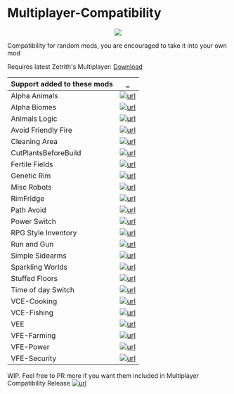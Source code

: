 # Multiplayer-Compatibility

<p align="center">
  <img src="https://raw.githubusercontent.com/rwmt/Multiplayer-Compatibility/master/About/Preview.png">
</p>

Compatibility for random mods, you are encouraged to take it into your own mod

Requires latest Zetrith's Multiplayer: [Download](https://github.com/rwmt/Multiplayer)


Support added to these mods | _
--- | ---
Alpha Animals        | [![url][steam]](https://steamcommunity.com/sharedfiles/filedetails/?id=1541721856)
Alpha Biomes         | [![url][steam]](https://steamcommunity.com/sharedfiles/filedetails/?id=1841354677)
Animals Logic        | [![url][repo]](https://github.com/quicksilverfox/RimworldMods/tree/master/AnimalsLogic)
Avoid Friendly Fire  | [![url][steam]](https://steamcommunity.com/sharedfiles/filedetails/?id=1134165362)
Cleaning Area        | [![url][steam]](https://steamcommunity.com/sharedfiles/filedetails/?id=870089952)
CutPlantsBeforeBuild | [![url][steam]](https://steamcommunity.com/sharedfiles/filedetails/?id=1539025677)
Fertile Fields       | [![url][steam]](https://steamcommunity.com/sharedfiles/filedetails/?id=2012735237)
Genetic Rim          | [![url][repo]](https://github.com/juanosarg/GeneticRim)
Misc Robots          | [![url][steam]](https://steamcommunity.com/sharedfiles/filedetails/?id=724602224)
RimFridge            | [![url][repo]](https://github.com/KiameV/rimworld-rimfridge)
Path Avoid           | [![url][repo]](https://github.com/KiameV/rimworld-pathavoid)
Power Switch         | [![url][repo]](https://github.com/HaploX1/RimWorld-PowerSwitch)
RPG Style Inventory  | [![url][steam]](https://steamcommunity.com/sharedfiles/filedetails/?id=1561221991)
Run and Gun          | [![url][steam]](https://steamcommunity.com/sharedfiles/filedetails/?id=1204108550)
Simple Sidearms      | [![url][repo]](https://github.com/PeteTimesSix/SimpleSidearms)
Sparkling Worlds     | [![url][steam]](https://steamcommunity.com/sharedfiles/filedetails/?id=1123043922)
Stuffed Floors       | [![url][repo]](https://github.com/FluffierThanThou/StuffedFloors)
Time of day Switch   | [![url][repo]](https://bitbucket.org/merthsoft/timeofdayswitch)
VCE-Cooking          | [![url][steam]](https://steamcommunity.com/sharedfiles/filedetails/?id=2134308519)
VCE-Fishing          | [![url][repo]](https://github.com/juanosarg/VanillaCuisineExpanded-Fishing)
VEE                  | [![url][steam]](https://steamcommunity.com/sharedfiles/filedetails/?id=1938420742)
VFE-Farming          | [![url][steam]](https://steamcommunity.com/sharedfiles/filedetails/?id=1957158779)
VFE-Power            | [![url][repo]](https://github.com/AndroidQuazar/VanillaFurnitureExpanded-Power)
VFE-Security         | [![url][repo]](https://github.com/AndroidQuazar/VanillaFurnitureExpanded-Security)

WIP. Feel free to PR more if you want them included in Multiplayer Compatibility Release [![url][steam]](https://steamcommunity.com/sharedfiles/filedetails/?id=1629973374)

[repo]: https://i.imgur.com/lMH6WZV.png
[steam]: https://i.imgur.com/XEAiSka.png

